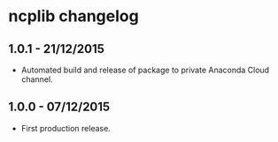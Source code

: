 # ncplib changelog

## 1.0.1 - 21/12/2015

- Automated build and release of package to private Anaconda Cloud channel.


## 1.0.0 - 07/12/2015

- First production release.
